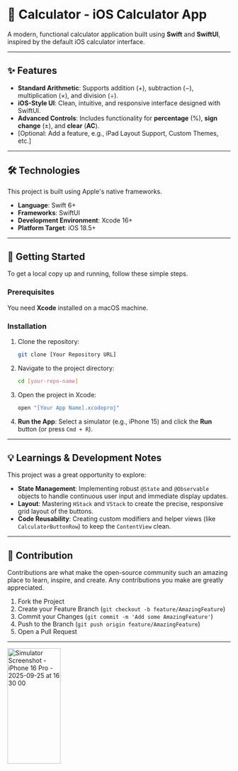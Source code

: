 # 🧮 Calculator - iOS Calculator App

A modern, functional calculator application built using **Swift** and **SwiftUI**, inspired by the default iOS calculator interface.

---

## ✨ Features

* **Standard Arithmetic**: Supports addition ($+$), subtraction ($-$), multiplication ($\times$), and division ($\div$).
* **iOS-Style UI**: Clean, intuitive, and responsive interface designed with SwiftUI.
* **Advanced Controls**: Includes functionality for **percentage** ($\%$), **sign change** ($\pm$), and **clear** (**AC**).
* [Optional: Add a feature, e.g., iPad Layout Support, Custom Themes, etc.]

---

## 🛠️ Technologies

This project is built using Apple's native frameworks.

* **Language**: Swift 6+
* **Frameworks**: SwiftUI
* **Development Environment**: Xcode 16+
* **Platform Target**: iOS 18.5+

---

## 🚀 Getting Started

To get a local copy up and running, follow these simple steps.

### Prerequisites

You need **Xcode** installed on a macOS machine.

### Installation

1.  Clone the repository:
    ```bash
    git clone [Your Repository URL]
    ```
2.  Navigate to the project directory:
    ```bash
    cd [your-repo-name]
    ```
3.  Open the project in Xcode:
    ```bash
    open "[Your App Name].xcodeproj"
    ```
4.  **Run the App**: Select a simulator (e.g., iPhone 15) and click the **Run** button (or press `Cmd + R`).

---


## 💡 Learnings & Development Notes

This project was a great opportunity to explore:

* **State Management**: Implementing robust `@State` and `@Observable` objects to handle continuous user input and immediate display updates.
* **Layout**: Mastering `HStack` and `VStack` to create the precise, responsive grid layout of the buttons.
* **Code Reusability**: Creating custom modifiers and helper views (like `CalculatorButtonRow`) to keep the `ContentView` clean.

---

## 🤝 Contribution

Contributions are what make the open-source community such an amazing place to learn, inspire, and create. Any contributions you make are greatly appreciated.

1.  Fork the Project
2.  Create your Feature Branch (`git checkout -b feature/AmazingFeature`)
3.  Commit your Changes (`git commit -m 'Add some AmazingFeature'`)
4.  Push to the Branch (`git push origin feature/AmazingFeature`)
5.  Open a Pull Request

---





<img width="120" height="260" alt="Simulator Screenshot - iPhone 16 Pro - 2025-09-25 at 16 30 00" src="https://github.com/user-attachments/assets/12a9d7f0-04f1-4cfb-807a-27b70ef7c80c" />

